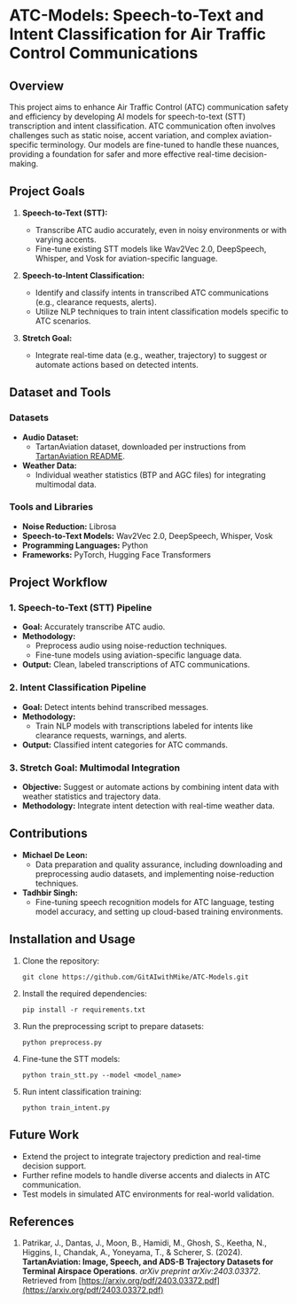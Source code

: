 # ATC-Models: Speech-to-Text and Intent Classification for Air Traffic Control Communications

## Overview

This project aims to enhance Air Traffic Control (ATC) communication safety and efficiency by developing AI models for speech-to-text (STT) transcription and intent classification. ATC communication often involves challenges such as static noise, accent variation, and complex aviation-specific terminology. Our models are fine-tuned to handle these nuances, providing a foundation for safer and more effective real-time decision-making.

## Project Goals

1. **Speech-to-Text (STT):** 
   - Transcribe ATC audio accurately, even in noisy environments or with varying accents.
   - Fine-tune existing STT models like Wav2Vec 2.0, DeepSpeech, Whisper, and Vosk for aviation-specific language.

2. **Speech-to-Intent Classification:**
   - Identify and classify intents in transcribed ATC communications (e.g., clearance requests, alerts).
   - Utilize NLP techniques to train intent classification models specific to ATC scenarios.

3. **Stretch Goal:**
   - Integrate real-time data (e.g., weather, trajectory) to suggest or automate actions based on detected intents.

## Dataset and Tools

### Datasets
- **Audio Dataset:**
  - TartanAviation dataset, downloaded per instructions from [TartanAviation README](https://github.com/castacks/TartanAviation/blob/main/audio/README.md).
- **Weather Data:**
  - Individual weather statistics (BTP and AGC files) for integrating multimodal data.

### Tools and Libraries
- **Noise Reduction:** Librosa
- **Speech-to-Text Models:** Wav2Vec 2.0, DeepSpeech, Whisper, Vosk
- **Programming Languages:** Python
- **Frameworks:** PyTorch, Hugging Face Transformers

## Project Workflow

### 1. Speech-to-Text (STT) Pipeline
- **Goal:** Accurately transcribe ATC audio.
- **Methodology:**
  - Preprocess audio using noise-reduction techniques.
  - Fine-tune models using aviation-specific language data.
- **Output:** Clean, labeled transcriptions of ATC communications.

### 2. Intent Classification Pipeline
- **Goal:** Detect intents behind transcribed messages.
- **Methodology:**
  - Train NLP models with transcriptions labeled for intents like clearance requests, warnings, and alerts.
- **Output:** Classified intent categories for ATC commands.

### 3. Stretch Goal: Multimodal Integration
- **Objective:** Suggest or automate actions by combining intent data with weather statistics and trajectory data.
- **Methodology:** Integrate intent detection with real-time weather data.

## Contributions

- **Michael De Leon:** 
  - Data preparation and quality assurance, including downloading and preprocessing audio datasets, and implementing noise-reduction techniques.
- **Tadhbir Singh:** 
  - Fine-tuning speech recognition models for ATC language, testing model accuracy, and setting up cloud-based training environments.

## Installation and Usage

1. Clone the repository:
   ```
   git clone https://github.com/GitAIwithMike/ATC-Models.git
   ```
2. Install the required dependencies:
   ```
   pip install -r requirements.txt
   ```
3. Run the preprocessing script to prepare datasets:
   ```
   python preprocess.py
   ```
4. Fine-tune the STT models:
   ```
   python train_stt.py --model <model_name>
   ```
5. Run intent classification training:
   ```
   python train_intent.py
   ```

## Future Work
- Extend the project to integrate trajectory prediction and real-time decision support.
- Further refine models to handle diverse accents and dialects in ATC communication.
- Test models in simulated ATC environments for real-world validation.

## References

1. Patrikar, J., Dantas, J., Moon, B., Hamidi, M., Ghosh, S., Keetha, N., Higgins, I., Chandak, A., Yoneyama, T., & Scherer, S. (2024). **TartanAviation: Image, Speech, and ADS-B Trajectory Datasets for Terminal Airspace Operations**. *arXiv preprint arXiv:2403.03372*. Retrieved from [https://arxiv.org/pdf/2403.03372.pdf](https://arxiv.org/pdf/2403.03372.pdf)
